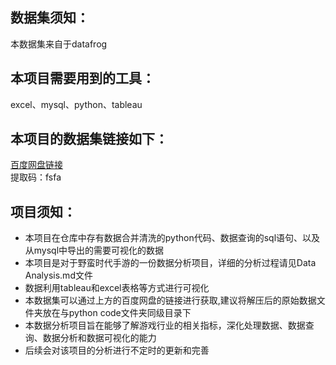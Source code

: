 ## 数据集须知：
本数据集来自于datafrog
## 本项目需要用到的工具：
excel、mysql、python、tableau
## 本项目的数据集链接如下：
[百度网盘链接](https://pan.baidu.com/s/1ZHLKz9TuTVGbniuXmfzvmw?pwd=fsfa )    
提取码：fsfa
## 项目须知：
- 本项目在仓库中存有数据合并清洗的python代码、数据查询的sql语句、以及从mysql中导出的需要可视化的数据
- 本项目是对于野蛮时代手游的一份数据分析项目，详细的分析过程请见Data Analysis.md文件
- 数据利用tableau和excel表格等方式进行可视化
- 本数据集可以通过上方的百度网盘的链接进行获取,建议将解压后的原始数据文件夹放在与python code文件夹同级目录下
- 本数据分析项目旨在能够了解游戏行业的相关指标，深化处理数据、数据查询、数据分析和数据可视化的能力
- 后续会对该项目的分析进行不定时的更新和完善
